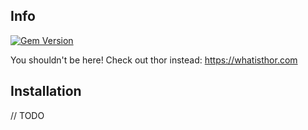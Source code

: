 ## Info

[![Gem Version](https://badge.fury.io/rb/orphic.svg)](https://badge.fury.io/rb/orphic)

You shouldn't be here! Check out thor instead: https://whatisthor.com

## Installation

// TODO

